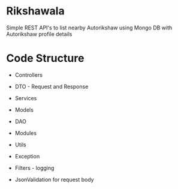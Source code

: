Rikshawala
========================================

Simple REST API's to list nearby Autorikshaw using Mongo DB with Autorikshaw profile details

Code Structure
========

- Controllers

- DTO - Request and Response

- Services

- Models

- DAO

- Modules

- Utils

- Exception

- Filters - logging

- JsonValidation for request body
